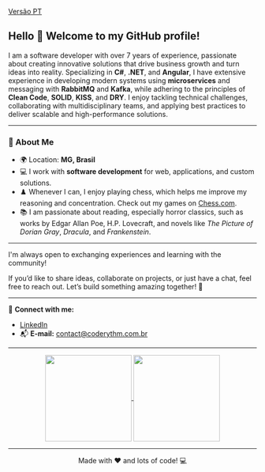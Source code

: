 [Versão PT](README.md)

## Hello 👋 Welcome to my GitHub profile!

I am a software developer with over 7 years of experience, passionate about creating innovative solutions that drive business growth and turn ideas into reality. Specializing in **C#**, **.NET**, and **Angular**, I have extensive experience in developing modern systems using **microservices** and messaging with **RabbitMQ** and **Kafka**, while adhering to the principles of **Clean Code**, **SOLID**, **KISS**, and **DRY**. I enjoy tackling technical challenges, collaborating with multidisciplinary teams, and applying best practices to deliver scalable and high-performance solutions.

---

### 🌟 About Me
- 🌍 Location: **MG, Brasil**
- 💻 I work with **software development** for web, applications, and custom solutions.
- ♟️ Whenever I can, I enjoy playing chess, which helps me improve my reasoning and concentration. Check out my games on [Chess.com](https://www.chess.com/member/dinissimoes).
- 📚  I am passionate about reading, especially horror classics, such as works by Edgar Allan Poe, H.P. Lovecraft, and novels like *The Picture of Dorian Gray*, *Dracula*, and *Frankenstein*.

---

I'm always open to exchanging experiences and learning with the community!

If you’d like to share ideas, collaborate on projects, or just have a chat, feel free to reach out. Let’s build something amazing together! 🚀

---

🔗 **Connect with me:**
- [LinkedIn](https://www.linkedin.com/in/dinis-f-simoes)
- 📬 **E-mail:** contact@coderythm.com.br

---

<p align=center>
  <a href="https://github.com/anuraghazra/github-readme-stats" title="Top Langs">
    <img height=175 align="center" src="https://github-readme-stats.vercel.app/api/top-langs/?username=DinisSimoes&layout=compact&theme=gotham">
  </a>
  <a href="https://github.com/anuraghazra/github-readme-stats" title="About Me">
  <img height=175 align="center" src="https://github-readme-stats.vercel.app/api?username=DinisSimoes&show_icons=true&layout=compact&theme=gotham" />
  </a>
</p>

---
<p align="center">Made with ❤️ and lots of code! 💻</p>

